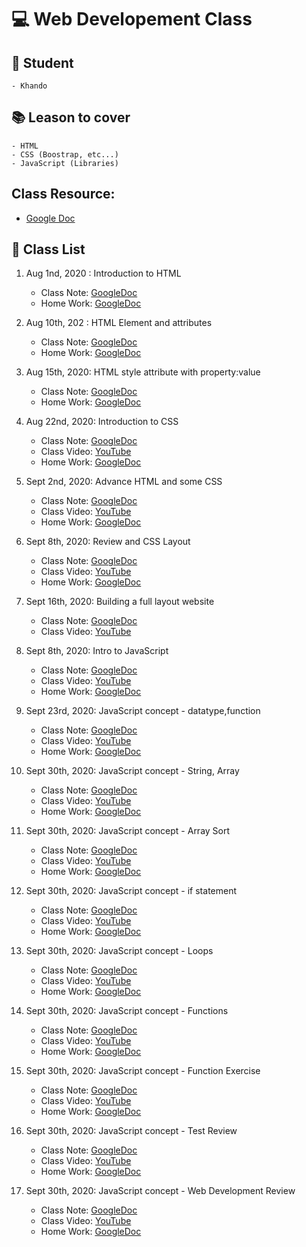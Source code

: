 # :computer: Web Developement Class

## :woman: Student

    - Khando

## :books: Leason to cover

    - HTML
    - CSS (Boostrap, etc...)
    - JavaScript (Libraries)
  
## Class Resource: 
- [Google Doc](https://docs.google.com/document/d/1vsvmxE730Hd_-pwgctI11M3A8GVy_olXiTkgl1q_aI0/edit?usp=sharing)

## :scroll: Class List

  1. Aug 1nd, 2020 : Introduction to HTML
       - Class Note: [GoogleDoc](https://docs.google.com/document/d/1O47RTCt5d2aYOpouToCzKJfG2lEa58a9RuQ1N73aApo/edit?usp=sharing)
       - Home Work: [GoogleDoc](https://docs.google.com/document/d/1T_1EESZlSE7VzGIQzSveftHgS8DIStObwticybNXeYI/edit?usp=sharing)
  2. Aug 10th, 202 : HTML Element and attributes
     - Class Note: [GoogleDoc](https://docs.google.com/document/d/1O47RTCt5d2aYOpouToCzKJfG2lEa58a9RuQ1N73aApo/edit?usp=sharing)
     - Home Work: [GoogleDoc](https://docs.google.com/document/d/1UOlxQb3VcpIzwNCOxIClvxSX539MTcAzF7L2NBkAqIA/edit?usp=sharing)
  3. Aug 15th, 2020: HTML style attribute with property:value
        - Class Note: [GoogleDoc](https://docs.google.com/document/d/1-B1QOoZhn1v63VPvWsOqTv-o7gsBs9a_rIoIEfGHKeQ/edit?usp=sharing)
        - Home Work: [GoogleDoc](https://docs.google.com/document/d/1PMlDCIxDoisa7rOiYjfuN_f-I3VyQBM4W5bNmXfHDk4/edit?usp=sharing)
  4. Aug 22nd, 2020: Introduction to CSS
        - Class Note: [GoogleDoc](https://docs.google.com/document/d/1UKjfpl8oO-h9pekupC0NSaq6EKqNoCcFqLAVc0Og5gA/edit?usp=sharing)
        - Class Video: [YouTube](https://youtu.be/9JNl_H9pvwM)
        - Home Work: [GoogleDoc](https://docs.google.com/document/d/1CgS39lKNDGs2NUhGyjxzYwZffGc-FtT1oukJSSjRe0o/edit?usp=sharing)
  
  5. Sept 2nd, 2020: Advance HTML and some CSS
        - Class Note: [GoogleDoc](https://docs.google.com/document/d/14jlqyqhlPl9RHoGafcquXGW3n9zMxqhmUUC4QDcuJ9g/edit?usp=sharing)
        - Class Video: [YouTube](https://youtu.be/p6CC6I3x2mU)
        - Home Work: [GoogleDoc](https://docs.google.com/document/d/1uyhsJDUNRqGM1pTU2F1tnX3lamiPvcTYieXYDHdwqug/edit?usp=sharing)
  6. Sept 8th, 2020: Review and CSS Layout
        - Class Note: [GoogleDoc](https://docs.google.com/document/d/1M5fHvPct-RTVoe6JeseUE83thA5gWXKb9eN_IFTZimw/edit?usp=sharing)
        - Class Video: [YouTube](https://youtu.be/6oAn_-Y5mT4)
        - Home Work: [GoogleDoc](https://docs.google.com/document/d/1I90t7w0A4HoFi1jU1lFkzjBxnLvmoY9trcaHqoZmHIo/edit?usp=sharing)
  7. Sept 16th, 2020: Building a full layout website
        - Class Note: [GoogleDoc](https://docs.google.com/document/d/1uK_LELLXUcLFf-_kfYeEN51-PSX9zSbiDhANILArWRE/edit?usp=sharing)
        - Class Video: [YouTube](https://www.youtube.com/watch?v=zHDaSDBK0XE&feature=youtu.be)
  8. Sept 8th, 2020: Intro to JavaScript
        - Class Note: [GoogleDoc](https://docs.google.com/document/d/1uK_LELLXUcLFf-_kfYeEN51-PSX9zSbiDhANILArWRE/edit)
        - Class Video: [YouTube](https://www.youtube.com/watch?v=9iLI26VYf1k&feature=youtu.be)
        - Home Work: [GoogleDoc](https://docs.google.com/document/d/1vrq3hMwHrqBWqdhkU7bDFVNSqj5hGn9KbNp6pHvYVi8/edit?usp=sharing)
  9. Sept 23rd, 2020: JavaScript concept - datatype,function
        - Class Note: [GoogleDoc](https://docs.google.com/document/d/1D9AHAa-cfbBPjrJl6DcFxcs4G6tmHW1asstIh4C41YQ/edit?usp=sharing)
        - Class Video: [YouTube](https://youtu.be/oxj-7YeHwbU)
        - Home Work: [GoogleDoc](https://docs.google.com/document/d/1WhFQm3ACid4djsfHUaR3QF7wNrnZUtDlsN9YWUWPmL0/edit?usp=sharing)
  10. Sept 30th, 2020: JavaScript concept - String, Array
        - Class Note: [GoogleDoc](https://docs.google.com/document/d/1UCJo36wQwztSUTvlOGP71g6ehM9p49q_XFtDxc41oEA/edit?usp=sharing)
        - Class Video: [YouTube](https://youtu.be/0bCfGY-_QN4)
        - Home Work: [GoogleDoc](https://docs.google.com/document/d/13Hx1vX9UBG0wzRFjv8y9sm0kYxNPgfYuyj5QlSQdpKY/edit?usp=sharing)
  11. Sept 30th, 2020: JavaScript concept - Array Sort
        - Class Note: [GoogleDoc](https://docs.google.com/document/d/16Wy2B-F4cV24NZe_irqcneAnLa_2zBgDNSuXzb8eb78/edit?usp=sharing)
        - Class Video: [YouTube](https://youtu.be/bkOlwDyyDZw)
        - Home Work: [GoogleDoc](https://docs.google.com/document/d/1fdVpf8g4qgKvvB2QB3s7jnsu2zAT7eAk1xZ0j7E5OH8/edit?usp=sharing)
  12. Sept 30th, 2020: JavaScript concept - if statement
        - Class Note: [GoogleDoc](https://docs.google.com/document/d/1moavqsFt69jBBbAdsaEod0JjWypuxqb2ZwU7yRGX9FE/edit?usp=sharing)
        - Class Video: [YouTube](https://youtu.be/RBwtMor6mIk)
        - Home Work: [GoogleDoc](https://docs.google.com/document/d/1oo3jXfMrY3YyCd27vPNqf9kR3TOmcGZnrdOq6_spfgY/edit?usp=sharing)
  13. Sept 30th, 2020: JavaScript concept - Loops
        - Class Note: [GoogleDoc](https://docs.google.com/document/d/1PHGM-5ivfYpDwzwQwhxUtQtO_YM4buOfX5D5_am9wdg/edit?usp=sharing)
        - Class Video: [YouTube](https://youtu.be/hEt0a-YwiHw)
        - Home Work: [GoogleDoc](https://docs.google.com/document/d/1lgWYKXo3TSsPsk_6N4aD3VUA73wbXzydzmVfZ38mRho/edit?usp=sharing)
  14. Sept 30th, 2020: JavaScript concept - Functions
        - Class Note: [GoogleDoc](https://docs.google.com/document/d/1OKPfP7EI3cNNz_6592JNz7pQsrVUfqhHIm55HWodYS0/edit?usp=sharing)
        - Class Video: [YouTube](https://youtu.be/focaifzb5sM)
        - Home Work: [GoogleDoc](https://docs.google.com/document/d/1qLnfpkOgV1i2O_UhfbNzYDrwFLXoXpzEjvosV3DOgYA/edit?usp=sharing)
  15. Sept 30th, 2020: JavaScript concept - Function Exercise
        - Class Note: [GoogleDoc](https://docs.google.com/document/d/1qymS_q60hrTDv66NdN9OJl84BhSbajp4fMagNfl_A48/edit?usp=sharing)
        - Class Video: [YouTube](https://www.youtube.com/watch?v=S2uroZWdMTY)
        - Home Work: [GoogleDoc](https://docs.google.com/document/d/1xB0yEA4XVW4xOoOAmCctIr349dDS9LLESSZ6VDP0jbI/edit?usp=sharing)
  16. Sept 30th, 2020: JavaScript concept - Test Review
        - Class Note: [GoogleDoc](https://docs.google.com/document/d/1fDXfeu25RxBlmsd6Sf1-op9pQON7rxvqeW0SzbsnZrI/edit?usp=sharing)
        - Class Video: [YouTube](https://youtu.be/1P95bTzngx0)
        - Home Work: [GoogleDoc](https://docs.google.com/document/d/1fDXfeu25RxBlmsd6Sf1-op9pQON7rxvqeW0SzbsnZrI/edit?usp=sharing)
  17. Sept 30th, 2020: JavaScript concept - Web Development Review
        - Class Note: [GoogleDoc](https://docs.google.com/document/d/1gsHF2LRzmAX7o-4q4OrDu5otaaoucV_T-KZDnVAhVHI/edit?usp=sharing)
        - Class Video: [YouTube](https://www.youtube.com/watch?v=UMQjZl67ZHI)
        - Home Work: [GoogleDoc](https://docs.google.com/document/d/1gsHF2LRzmAX7o-4q4OrDu5otaaoucV_T-KZDnVAhVHI/edit?usp=sharing)
  
  

